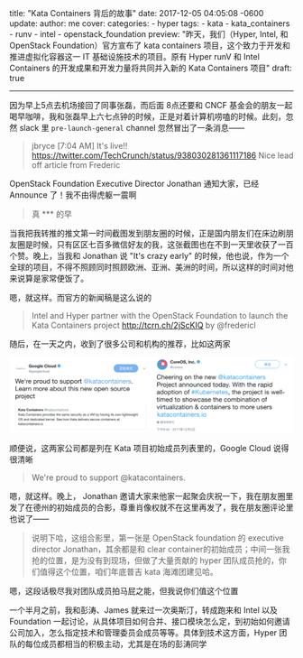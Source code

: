 title: "Kata Containers 背后的故事"
date: 2017-12-05 04:05:08 -0600
update:
author: me
cover:
categories:
    - hyper
tags:
    - kata
    - kata_containers
    - runv
    - intel
    - openstack_foundation
preview: "昨天，我们（Hyper, Intel, 和 OpenStack Foundation）官方宣布了 kata containers 项目，这个致力于开发和推进虚拟化容器这一 IT 基础设施技术的项目。原有 Hyper runV 和 Intel Containers 的开发成果和开发力量将共同并入新的 Kata Containers 项目"
draft: true

---

因为早上5点去机场接回了同事张磊，而后面 8点还要和 CNCF 基金会的朋友一起喝早咖啡，我和张磊早上六七点钟的时候，正是对着计算机唠嗑的时候。此刻，忽然 slack 里 `pre-launch-general` channel 忽然冒出了一条消息——

> jbryce [7:04 AM]
> It's live!!
> https://twitter.com/TechCrunch/status/938030281361117186
> Nice lead off article from Frederic

OpenStack Foundation Executive Director Jonathan 通知大家，已经 Announce 了！我不由得虎躯一震啊

> 真 *** 的早

当我把我转推的推文第一时间截图发到朋友圈的时候，正是国内朋友们在床边刷朋友圈是时候，只有区区七百多微信好友的我，这张截图也在不到一天里收获了一百个赞。晚上，当我和 Jonathan 说 "It's crazy early" 的时候，他也说，作为一个全球的项目，不得不照顾同时照顾欧洲、亚洲、美洲的时间，所以这样的时间对他来说算是家常便饭了。

嗯，就这样。而官方的新闻稿是这么说的

> Intel and Hyper partner with the OpenStack Foundation to launch the Kata Containers project http://tcrn.ch/2jScKIQ  by @fredericl

随后，在一天之内，收到了很多公司和机构的推荐，比如这两家

![From Google and CoreOS](assets/kata-promote.png)

顺便说，这两家公司都是列在 Kata 项目初始成员列表里的，Google Cloud 说得很清晰

> We're proud to support @katacontainers.

嗯，就这样。晚上， Jonathan 邀请大家来他家一起聚会庆祝一下，我在朋友圈里发了在德州的初始成员的合影，尊重肖像权就不在这里再发了，我在朋友圈评论里也说了——

> 说明下哈，这组合影里，第一张是 OpenStack foundation 的 executive director Jonathan，其余都是和 clear container的初始成员；中间一张我抢的位置，是为没有到现场，但做了大量贡献的 hyper 团队成员抢的，你们值得这个位置，咱们年底普吉 kata 海滩团建见哈。

嗯，这段话极尽我对团队成员拍马屁之能，但我说你们值这个位置

一个半月之前，我和彭涛、James 就来过一次奥斯汀，转成跑来和 Intel 以及 Foundation 一起讨论，从具体项目如何合并、接口模块怎么定，到初始如何邀请公司加入，怎么指定技术和管理委员会成员等等。具体到技术这方面，Hyper 团队的每位成员都相当的积极主动，尤其是在场的彭涛同学


